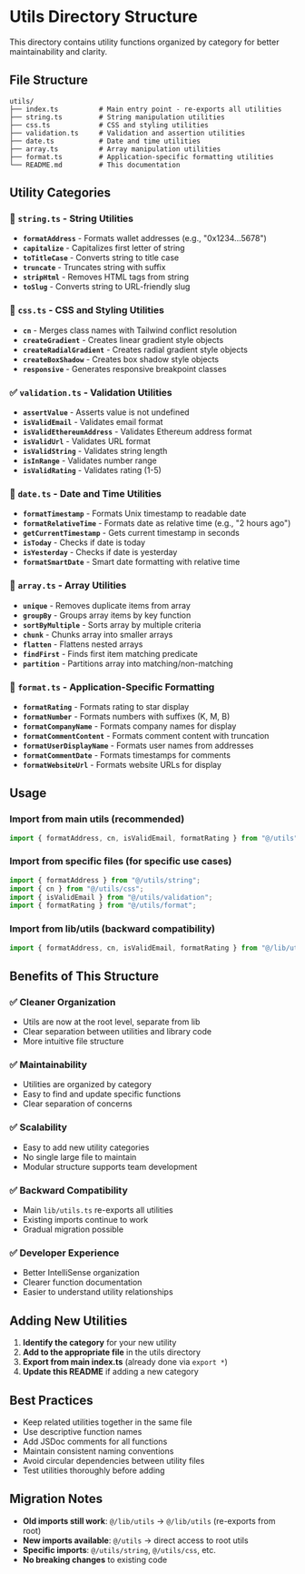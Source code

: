 # Utils Directory Structure

This directory contains utility functions organized by category for better maintainability and clarity.

## File Structure

```
utils/
├── index.ts          # Main entry point - re-exports all utilities
├── string.ts         # String manipulation utilities
├── css.ts            # CSS and styling utilities
├── validation.ts     # Validation and assertion utilities
├── date.ts           # Date and time utilities
├── array.ts          # Array manipulation utilities
├── format.ts         # Application-specific formatting utilities
└── README.md         # This documentation
```

## Utility Categories

### 📝 `string.ts` - String Utilities

- **`formatAddress`** - Formats wallet addresses (e.g., "0x1234...5678")
- **`capitalize`** - Capitalizes first letter of string
- **`toTitleCase`** - Converts string to title case
- **`truncate`** - Truncates string with suffix
- **`stripHtml`** - Removes HTML tags from string
- **`toSlug`** - Converts string to URL-friendly slug

### 🎨 `css.ts` - CSS and Styling Utilities

- **`cn`** - Merges class names with Tailwind conflict resolution
- **`createGradient`** - Creates linear gradient style objects
- **`createRadialGradient`** - Creates radial gradient style objects
- **`createBoxShadow`** - Creates box shadow style objects
- **`responsive`** - Generates responsive breakpoint classes

### ✅ `validation.ts` - Validation Utilities

- **`assertValue`** - Asserts value is not undefined
- **`isValidEmail`** - Validates email format
- **`isValidEthereumAddress`** - Validates Ethereum address format
- **`isValidUrl`** - Validates URL format
- **`isValidString`** - Validates string length
- **`isInRange`** - Validates number range
- **`isValidRating`** - Validates rating (1-5)

### 📅 `date.ts` - Date and Time Utilities

- **`formatTimestamp`** - Formats Unix timestamp to readable date
- **`formatRelativeTime`** - Formats date as relative time (e.g., "2 hours ago")
- **`getCurrentTimestamp`** - Gets current timestamp in seconds
- **`isToday`** - Checks if date is today
- **`isYesterday`** - Checks if date is yesterday
- **`formatSmartDate`** - Smart date formatting with relative time

### 🔢 `array.ts` - Array Utilities

- **`unique`** - Removes duplicate items from array
- **`groupBy`** - Groups array items by key function
- **`sortByMultiple`** - Sorts array by multiple criteria
- **`chunk`** - Chunks array into smaller arrays
- **`flatten`** - Flattens nested arrays
- **`findFirst`** - Finds first item matching predicate
- **`partition`** - Partitions array into matching/non-matching

### 🎯 `format.ts` - Application-Specific Formatting

- **`formatRating`** - Formats rating to star display
- **`formatNumber`** - Formats numbers with suffixes (K, M, B)
- **`formatCompanyName`** - Formats company names for display
- **`formatCommentContent`** - Formats comment content with truncation
- **`formatUserDisplayName`** - Formats user names from addresses
- **`formatCommentDate`** - Formats timestamps for comments
- **`formatWebsiteUrl`** - Formats website URLs for display

## Usage

### Import from main utils (recommended)

```typescript
import { formatAddress, cn, isValidEmail, formatRating } from "@/utils";
```

### Import from specific files (for specific use cases)

```typescript
import { formatAddress } from "@/utils/string";
import { cn } from "@/utils/css";
import { isValidEmail } from "@/utils/validation";
import { formatRating } from "@/utils/format";
```

### Import from lib/utils (backward compatibility)

```typescript
import { formatAddress, cn, isValidEmail, formatRating } from "@/lib/utils";
```

## Benefits of This Structure

### ✅ **Cleaner Organization**

- Utils are now at the root level, separate from lib
- Clear separation between utilities and library code
- More intuitive file structure

### ✅ **Maintainability**

- Utilities are organized by category
- Easy to find and update specific functions
- Clear separation of concerns

### ✅ **Scalability**

- Easy to add new utility categories
- No single large file to maintain
- Modular structure supports team development

### ✅ **Backward Compatibility**

- Main `lib/utils.ts` re-exports all utilities
- Existing imports continue to work
- Gradual migration possible

### ✅ **Developer Experience**

- Better IntelliSense organization
- Clearer function documentation
- Easier to understand utility relationships

## Adding New Utilities

1. **Identify the category** for your new utility
2. **Add to the appropriate file** in the utils directory
3. **Export from main index.ts** (already done via `export *`)
4. **Update this README** if adding a new category

## Best Practices

- Keep related utilities together in the same file
- Use descriptive function names
- Add JSDoc comments for all functions
- Maintain consistent naming conventions
- Avoid circular dependencies between utility files
- Test utilities thoroughly before adding

## Migration Notes

- **Old imports still work**: `@/lib/utils` → `@/lib/utils` (re-exports from root)
- **New imports available**: `@/utils` → direct access to root utils
- **Specific imports**: `@/utils/string`, `@/utils/css`, etc.
- **No breaking changes** to existing code
